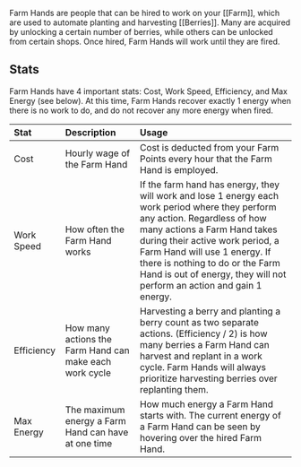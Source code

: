 Farm Hands are people that can be hired to work on your [[Farm]], which are used to automate planting and harvesting [[Berries]]. Many are acquired by unlocking a certain number of berries, while others can be unlocked from certain shops. Once hired, Farm Hands will work until they are fired. 

## Stats
Farm Hands have 4 important stats: Cost, Work Speed, Efficiency, and Max Energy (see below). At this time, Farm Hands recover exactly 1 energy when there is no work to do, and do not recover any more energy when fired.

Stat | Description | Usage
:--- | :--- | :---
Cost | Hourly wage of the Farm Hand | Cost is deducted from your Farm Points every hour that the Farm Hand is employed.
Work Speed | How often the Farm Hand works | If the farm hand has energy, they will work and lose 1 energy each work period where they perform any action. Regardless of how many actions a Farm Hand takes during their active work period, a Farm Hand will use 1 energy. If there is nothing to do or the Farm Hand is out of energy, they will not perform an action and gain 1 energy.
Efficiency | How many actions the Farm Hand can make each work cycle | Harvesting a berry and planting a berry count as two separate actions. (Efficiency / 2) is how many berries a Farm Hand can harvest and replant in a work cycle. Farm Hands will always prioritize harvesting berries over replanting them.
Max Energy | The maximum energy a Farm Hand can have at one time | How much energy a Farm Hand starts with. The current energy of a Farm Hand can be seen by hovering over the hired Farm Hand.